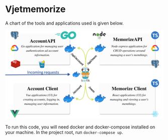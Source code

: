 # Vjetmemorize

A chart of the tools and applications used is given below.

![App Overview ](./application_overview.png)

To run this code, you will need docker and docker-compose installed on your machine. In the project root, run `docker-compose up`.
